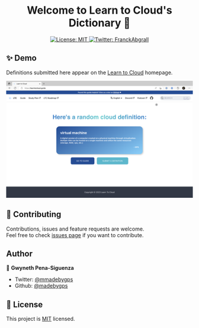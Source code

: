 <h1 align="center">Welcome to Learn to Cloud's Dictionary 👋 </h1>
<p align="center">
  
  <a href="https://github.com/kefranabg/readme-md-generator/blob/master/LICENSE">
    <img alt="License: MIT" src="https://img.shields.io/badge/license-MIT-yellow.svg" target="_blank" />
  </a>
  <a href="https://twitter.com/FranckAbgrall">
    <img alt="Twitter: FranckAbgrall" src="https://img.shields.io/twitter/follow/learntocloud.svg?style=social" target="_blank" />
  </a>
</p>

## ✨ Demo

Definitions submitted here appear on the [Learn to Cloud](https://learntocloud.guide) homepage.

![img](img/Screenshot%202023-02-14%20at%205.54.22%20PM.png)

## 🤝 Contributing

Contributions, issues and feature requests are welcome. <br />
Feel free to check [issues page](https://github.com/learntocloud/cloud-dictionary/issues) if you want to contribute.<br />

## Author

👤 **Gwyneth Pena-Siguenza**

- Twitter: [@mmadebygps](https://twitter.com/FranckAbgrall)
- Github: [@madebygps](https://github.com/madebygps)

## 📝 License

This project is [MIT](https://github.com/learntocloud/cloud-dictionary/blob/main/LICENSE) licensed.

